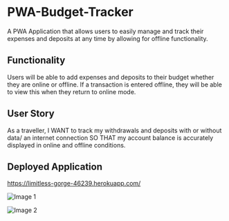 # PWA-Budget-Tracker
A PWA Application that allows users to easily manage and track their expenses and deposits at any time by allowing for offline functionality. 

## Functionality
Users will be able to add expenses and deposits to their budget whether they are online or offline. 
If a transaction is entered offline, they will be able to view this when they return to online mode. 

## User Story
As a traveller, 
I WANT to track my withdrawals and deposits with or without data/ an internet connection
SO THAT my account balance is accurately displayed in online and offline conditions. 

## Deployed Application
https://limitless-gorge-46239.herokuapp.com/

![Image 1](public/assets/images/app1.png)

![Image 2](public/assets/images/app2.png)
